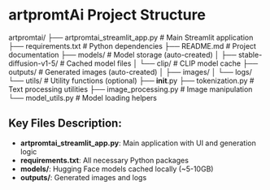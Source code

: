 # artpromtAi Project Structure

artpromtai/
├── artpromtai_streamlit_app.py    # Main Streamlit application
├── requirements.txt               # Python dependencies
├── README.md                     # Project documentation
├── models/                       # Model storage (auto-created)
│   ├── stable-diffusion-v1-5/    # Cached model files
│   └── clip/                     # CLIP model cache
├── outputs/                      # Generated images (auto-created)
│   ├── images/
│   └── logs/
└── utils/                        # Utility functions (optional)
    ├── __init__.py
    ├── tokenization.py           # Text processing utilities
    ├── image_processing.py       # Image manipulation
    └── model_utils.py            # Model loading helpers

## Key Files Description:

- **artpromtai_streamlit_app.py**: Main application with UI and generation logic
- **requirements.txt**: All necessary Python packages
- **models/**: Hugging Face models cached locally (~5-10GB)  
- **outputs/**: Generated images and logs
